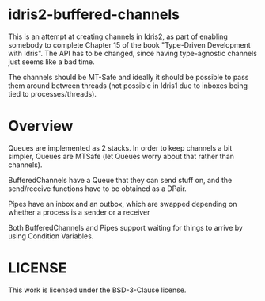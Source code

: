 # idris2-buffered-channels

This is an attempt at creating channels in Idris2, as part of enabling
somebody to complete Chapter 15 of the book "Type-Driven Development with
Idris". The API has to be changed, since having type-agnostic channels just
seems like a bad time.

The channels should be MT-Safe and ideally it should be possible to pass them
around between threads (not possible in Idris1 due to inboxes being tied to
processes/threads).

# Overview

Queues are implemented as 2 stacks. In order to keep channels a bit simpler,
Queues are MTSafe (let Queues worry about that rather than channels).

BufferedChannels have a Queue that they can send stuff on, and the send/receive
functions have to be obtained as a DPair.

Pipes have an inbox and an outbox, which are swapped depending on whether a
process is a sender or a receiver

Both BufferedChannels and Pipes support waiting for things to arrive by using
Condition Variables.

# LICENSE

This work is licensed under the BSD-3-Clause license.

